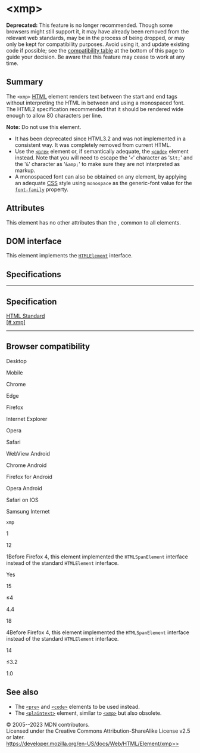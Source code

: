 \<xmp\>
=======

**Deprecated:** This feature is no longer recommended. Though some
browsers might still support it, it may have already been removed from
the relevant web standards, may be in the process of being dropped, or
may only be kept for compatibility purposes. Avoid using it, and update
existing code if possible; see the [compatibility
table](#browser_compatibility) at the bottom of this page to guide your
decision. Be aware that this feature may cease to work at any time.

Summary
-------

The `<xmp>` [HTML](../index) element renders text between the start and
end tags without interpreting the HTML in between and using a monospaced
font. The HTML2 specification recommended that it should be rendered
wide enough to allow 80 characters per line.

**Note:** Do not use this element.

- It has been deprecated since HTML3.2 and was not implemented in a
    consistent way. It was completely removed from current HTML.
- Use the [`<pre>`](pre) element or, if semantically adequate, the
    [`<code>`](code) element instead. Note that you will need to escape
    the \'`<`\' character as \'`&lt;`\' and the \'`&`\' character as
    \'`&amp;`\' to make sure they are not interpreted as markup.
- A monospaced font can also be obtained on any element, by applying
    an adequate [CSS](https://developer.mozilla.org/en-US/docs/Web/CSS)
    style using `monospace` as the generic-font value for the
    [`font-family`](https://developer.mozilla.org/en-US/docs/Web/CSS/font-family)
    property.

Attributes
----------

This element has no other attributes than the [](_Resources/Markup%20And%20Styling/html/global_attributes/index.md), common to all elements.

DOM interface
-------------

This element implements the
[`HTMLElement`](https://developer.mozilla.org/en-US/docs/Web/API/HTMLElement)
interface.

Specifications
--------------

  -------------------------------------------------------------------------

Specification
  -------------------------------------------------------------------------

  [HTML Standard\
  [\#
  xmp]](https://html.spec.whatwg.org/multipage/obsolete.html#xmp)

  -------------------------------------------------------------------------

Browser compatibility
---------------------

Desktop

Mobile

Chrome

Edge

Firefox

Internet Explorer

Opera

Safari

WebView Android

Chrome Android

Firefox for Android

Opera Android

Safari on IOS

Samsung Internet

`xmp`

1

12

1Before Firefox 4, this element implemented the `HTMLSpanElement`
interface instead of the standard `HTMLElement` interface.

Yes

15

≤4

4.4

18

4Before Firefox 4, this element implemented the `HTMLSpanElement`
interface instead of the standard `HTMLElement` interface.

14

≤3.2

1.0

See also
--------

- The [`<pre>`](pre) and [`<code>`](code) elements to be used instead.
- The [`<plaintext>`](plaintext) element, similar to [`<xmp>`](xmp)
    but also obsolete.

© 2005--2023 MDN contributors.\
Licensed under the Creative Commons Attribution-ShareAlike License v2.5
or later.\
https://developer.mozilla.org/en-US/docs/Web/HTML/Element/xmp>>
